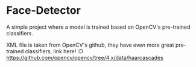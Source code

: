 # Face-Detector

A simple project where a model is trained based on OpenCV's pre-trained classifiers.

XML file is taken from OpenCV's github, they have even more great pre-trained classifiers, link here! :D
https://github.com/opencv/opencv/tree/4.x/data/haarcascades
